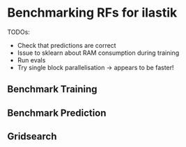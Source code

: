 # Benchmarking RFs for ilastik

TODOs:
* Check that predictions are correct
* Issue to sklearn about RAM consumption during training
* Run evals
* Try single block parallelisation -> appears to be faster!

## Benchmark Training

## Benchmark Prediction

## Gridsearch
